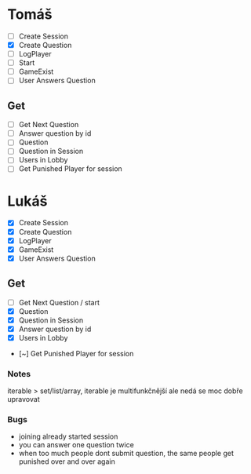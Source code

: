 # Tomáš
- [ ] Create Session
- [x] Create Question
- [ ] LogPlayer
- [ ] Start
- [ ] GameExist
- [ ] User Answers Question 
## Get
- [ ] Get Next Question
- [ ] Answer question by id
- [ ] Question
- [ ] Question in Session
- [ ] Users in Lobby
- [ ] Get Punished Player for session
# Lukáš
- [x] Create Session
- [x] Create Question
- [x] LogPlayer
- [x] GameExist
- [x] User Answers Question
## Get
- [ ] Get Next Question / start
- [x] Question
- [x] Question in Session
- [x] Answer question by id
- [x] Users in Lobby
- [~] Get Punished Player for session
### Notes
iterable > set/list/array, iterable je multifunkčnější ale nedá se moc dobře upravovat 
### Bugs
- joining already started session
- you can answer one question twice
- when too much people dont submit question, the same people get punished over and over again 